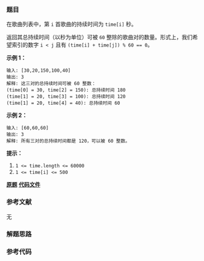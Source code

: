 ### 题目
在歌曲列表中，第 `i` 首歌曲的持续时间为 `time[i]` 秒。

返回其总持续时间（以秒为单位）可被 `60` 整除的歌曲对的数量。形式上，我们希望索引的数字  `i < j` 且有 `(time[i] +
time[j]) % 60 == 0`。



**示例 1：**

    
    
    输入: [30,20,150,100,40]
    输出: 3
    解释: 这三对的总持续时间可被 60 整数：
    (time[0] = 30, time[2] = 150): 总持续时间 180
    (time[1] = 20, time[3] = 100): 总持续时间 120
    (time[1] = 20, time[4] = 40): 总持续时间 60
    

**示例 2：**

    
    
    输入: [60,60,60]
    输出: 3
    解释: 所有三对的总持续时间都是 120，可以被 60 整数。
    



**提示：**

  1. `1 <= time.length <= 60000`
  2. `1 <= time[i] <= 500`

 **[原题](https://leetcode-cn.com/problems/pairs-of-songs-with-total-durations-divisible-by-60/)**    **[代码文件]()**


### 参考文献
无

### 解题思路




### 参考代码

```go


```




